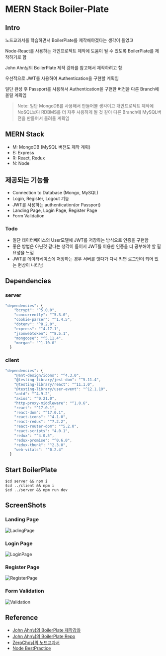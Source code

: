 # MERN Stack Boiler-Plate
## Intro
노드교과서를 학습하면서 BoilerPlate를 제작해야겠다는 생각이 들었고

Node-React를 사용하는 개인프로젝트 제작에 도움이 될 수 있도록 BoilerPlate를 제작하기로 함

John Ahn님의 BoilerPlate 제작 강좌를 참고해서 제작하려고 함

우선적으로 JWT를 사용하여 Authentication을 구현할 계획임

일단 완성 후 Passport를 사용해서 Authentication을 구현한 버전을 다른 Branch에 올릴 계획임

>Note: 일단 MongoDB를 사용해서 만들어볼 생각이고 개인프로젝트 제작에 NoSQL보다 RDBMS를 더 자주 사용하게 될 것 같아 다른 Branch에 MySQL버전을 만들어서 올려둘 계획임

## MERN Stack
- M: MongoDB (MySQL 버전도 제작 계획)
- E: Express
- R: React, Redux
- N: Node

## 제공되는 기능들
- Connection to Database (Mongo, MySQL)
- Login, Register, Logout 기능
- JWT를 사용하는 authentication(or Passport)
- Landing Page, Login Page, Register Page
- Form Validation

### Todo
- 일단 데이터베이스의 User모델에 JWT를 저장하는 방식으로 인증을 구현함
- 좋은 방법은 아닌것 같다는 생각이 들어서 JWT를 이용한 인증을 더 공부해야 할 필요성을 느낌
- JWT를 데이터베이스에 저장하는 경우 서버를 껏다가 다시 키면 로그인이 되어 있는 현상이 나타남

## Dependencies

### server
```js
"dependencies": {
    "bcrypt": "^5.0.0",
    "concurrently": "^5.3.0",
    "cookie-parser": "^1.4.5",
    "dotenv": "^8.2.0",
    "express": "^4.17.1",
    "jsonwebtoken": "^8.5.1",
    "mongoose": "^5.11.4",
    "morgan": "^1.10.0"
  }
```
### client
```js
"dependencies": {
    "@ant-design/icons": "^4.3.0",
    "@testing-library/jest-dom": "^5.11.4",
    "@testing-library/react": "^11.1.0",
    "@testing-library/user-event": "^12.1.10",
    "antd": "^4.9.2",
    "axios": "^0.21.0",
    "http-proxy-middleware": "^1.0.6",
    "react": "^17.0.1",
    "react-dom": "^17.0.1",
    "react-icons": "^4.1.0",
    "react-redux": "^7.2.2",
    "react-router-dom": "^5.2.0",
    "react-scripts": "4.0.1",
    "redux": "^4.0.5",
    "redux-promise": "^0.6.0",
    "redux-thunk": "^2.3.0",
    "web-vitals": "^0.2.4"
  }
```

## Start BoilerPlate
    $cd server && npm i
    $cd ../client && npm i
    $cd ../server && npm run dev

## ScreenShots
### Landing Page
![LadingPage](https://user-images.githubusercontent.com/35721370/102701555-6cf08c00-429b-11eb-87c5-7c1da6b51f3a.PNG)

### Login Page
![LoginPage](https://user-images.githubusercontent.com/35721370/102701561-885b9700-429b-11eb-803a-8cbb6f859bee.PNG)

### Register Page
![RegisterPage](https://user-images.githubusercontent.com/35721370/102701564-927d9580-429b-11eb-886a-878495e6d3cc.PNG)

### Form Validation
![Validation](https://user-images.githubusercontent.com/35721370/102701571-9a3d3a00-429b-11eb-9f6e-eb34f6a07e29.PNG)


## Reference
- [John Ahn님의 BoilerPlate 제작강좌](https://www.youtube.com/watch?v=fgoMqmNKE18&list=PL9a7QRYt5fqkZC9jc7jntD1WuAogjo_9T&ab_channel=JohnAhn)
- [John Ahn님의 BoilerPlate Repo](https://github.com/jaewonhimnae/boilerplate-mern-stack)
- [ZeroCho님의 노드교과서](https://github.com/ZeroCho/nodejs-book)
- [Node BestPractice](https://github.com/goldbergyoni/nodebestpractices)
